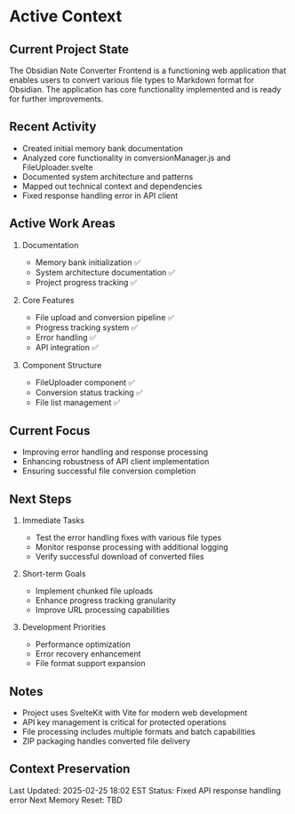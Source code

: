 # Active Context

## Current Project State
The Obsidian Note Converter Frontend is a functioning web application that enables users to convert various file types to Markdown format for Obsidian. The application has core functionality implemented and is ready for further improvements.

## Recent Activity
- Created initial memory bank documentation
- Analyzed core functionality in conversionManager.js and FileUploader.svelte
- Documented system architecture and patterns
- Mapped out technical context and dependencies
- Fixed response handling error in API client

## Active Work Areas
1. Documentation
   - Memory bank initialization ✅
   - System architecture documentation ✅
   - Project progress tracking ✅

2. Core Features
   - File upload and conversion pipeline ✅
   - Progress tracking system ✅
   - Error handling ✅
   - API integration ✅

3. Component Structure
   - FileUploader component ✅
   - Conversion status tracking ✅
   - File list management ✅

## Current Focus
- Improving error handling and response processing
- Enhancing robustness of API client implementation
- Ensuring successful file conversion completion

## Next Steps
1. Immediate Tasks
   - Test the error handling fixes with various file types
   - Monitor response processing with additional logging
   - Verify successful download of converted files

2. Short-term Goals
   - Implement chunked file uploads
   - Enhance progress tracking granularity
   - Improve URL processing capabilities

3. Development Priorities
   - Performance optimization
   - Error recovery enhancement
   - File format support expansion

## Notes
- Project uses SvelteKit with Vite for modern web development
- API key management is critical for protected operations
- File processing includes multiple formats and batch capabilities
- ZIP packaging handles converted file delivery

## Context Preservation
Last Updated: 2025-02-25 18:02 EST
Status: Fixed API response handling error
Next Memory Reset: TBD
